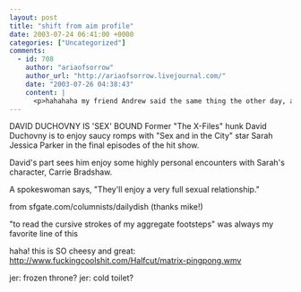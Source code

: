 ```yaml
---
layout: post
title: "shift from aim profile"
date: 2003-07-24 06:41:00 +0000
categories: ["Uncategorized"]
comments:
  - id: 708
    author: "ariaofsorrow"
    author_url: "http://ariaofsorrow.livejournal.com/"
    date: "2003-07-26 04:38:43"
    content: |
      <p>hahahaha my friend Andrew said the same thing the other day, about Frozen Throne. hahahahaha oh how great minds think alike... I guess, or I think... yeah.. ok poo.</p>
---
```


DAVID DUCHOVNY IS 'SEX' BOUND
Former "The X-Files" hunk David Duchovny is to enjoy saucy romps with "Sex and in the City" star Sarah Jessica Parker in the final episodes of the hit show.

David's part sees him enjoy some highly personal encounters with Sarah's character, Carrie Bradshaw.

A spokeswoman says, "They'll enjoy a very full sexual relationship." 

from sfgate.com/columnists/dailydish (thanks mike!)

"to read the cursive strokes of my aggregate footsteps" was always my favorite line of this

haha! this is SO cheesy and great: http://www.fuckingcoolshit.com/Halfcut/matrix-pingpong.wmv

jer: frozen throne?
jer: cold toilet?